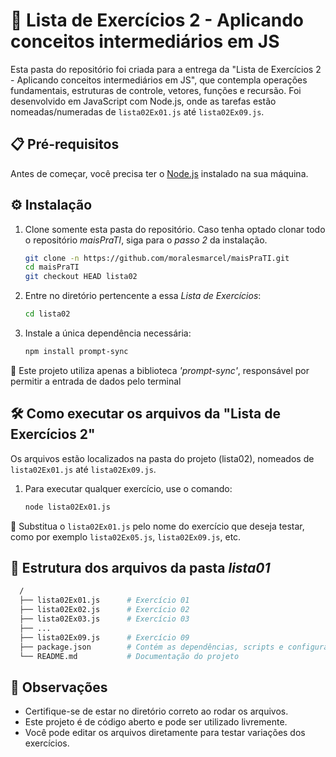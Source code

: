 # 📇 Lista de Exercícios 2 - Aplicando conceitos intermediários em JS

Esta pasta do repositório foi criada para a entrega da "Lista de Exercícios 2 - Aplicando conceitos intermediários em JS", que contempla operações fundamentais, estruturas de controle, vetores, funções e recursão. Foi desenvolvido em JavaScript com Node.js, onde as tarefas estão nomeadas/numeradas de `lista02Ex01.js` até `lista02Ex09.js`.

## 📋 Pré-requisitos

Antes de começar, você precisa ter o [Node.js](https://nodejs.org/) instalado na sua máquina.

## ⚙️ Instalação

1. Clone somente esta pasta do repositório. Caso tenha optado clonar todo o repositório *maisPraTI*, siga para o *passo 2* da instalação.
   
    ```bash
    git clone -n https://github.com/moralesmarcel/maisPraTI.git
    cd maisPraTI
    git checkout HEAD lista02
    ```

2. Entre no diretório pertencente a essa _Lista de Exercícios_:

    ```bash
    cd lista02
    ```
    
3. Instale a única dependência necessária:
   
    ```bash
    npm install prompt-sync
    ```

🚨 Este projeto utiliza apenas a biblioteca _'prompt-sync'_, responsável por permitir a entrada de dados pelo terminal

## 🛠️ Como executar os arquivos da "Lista de Exercícios 2"

Os arquivos estão localizados na pasta do projeto (lista02), nomeados de `lista02Ex01.js` até `lista02Ex09.js`.

1. Para executar qualquer exercício, use o comando:
 
    ```bash
    node lista02Ex01.js
    ```

🚨 Substitua o `lista02Ex01.js` pelo nome do exercício que deseja testar, como por exemplo `lista02Ex05.js`, `lista02Ex09.js`, etc.


## 📂 Estrutura dos arquivos da pasta _lista01_

  ```bash
    /
    ├── lista02Ex01.js      # Exercício 01
    ├── lista02Ex02.js      # Exercício 02
    ├── lista02Ex03.js      # Exercício 03
    ├── ...
    ├── lista02Ex09.js      # Exercício 09
    ├── package.json        # Contém as dependências, scripts e configurações
    └── README.md           # Documentação do projeto
  ```

## 📑 Observações

* Certifique-se de estar no diretório correto ao rodar os arquivos.
* Este projeto é de código aberto e pode ser utilizado livremente.
* Você pode editar os arquivos diretamente para testar variações dos exercícios.
